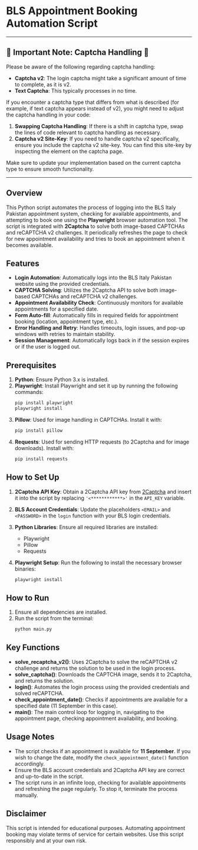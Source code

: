 # BLS Appointment Booking Automation Script

____________________________________________________________________________
## 🚨 Important Note: Captcha Handling 🚨

Please be aware of the following regarding captcha handling:

- **Captcha v2**: The login captcha might take a significant amount of time to complete, as it is v2. 
- **Text Captcha**: This typically processes in no time.

If you encounter a captcha type that differs from what is described (for example, if text captcha appears instead of v2), you might need to adjust the captcha handling in your code:

1. **Swapping Captcha Handling**: If there is a shift in captcha type, swap the lines of code relevant to captcha handling as necessary.
2. **Captcha v2 Site-Key**: If you need to handle captcha v2 specifically, ensure you include the captcha v2 site-key. You can find this site-key by inspecting the element on the captcha page.

Make sure to update your implementation based on the current captcha type to ensure smooth functionality.
______________________________________________________________________________

## Overview
This Python script automates the process of logging into the BLS Italy Pakistan appointment system, checking for available appointments, and attempting to book one using the **Playwright** browser automation tool. The script is integrated with **2Captcha** to solve both image-based CAPTCHAs and reCAPTCHA v2 challenges. It periodically refreshes the page to check for new appointment availability and tries to book an appointment when it becomes available.

## Features
- **Login Automation**: Automatically logs into the BLS Italy Pakistan website using the provided credentials.
- **CAPTCHA Solving**: Utilizes the 2Captcha API to solve both image-based CAPTCHAs and reCAPTCHA v2 challenges.
- **Appointment Availability Check**: Continuously monitors for available appointments for a specified date.
- **Form Auto-fill**: Automatically fills in required fields for appointment booking (location, appointment type, etc.).
- **Error Handling and Retry**: Handles timeouts, login issues, and pop-up windows with retries to maintain stability.
- **Session Management**: Automatically logs back in if the session expires or if the user is logged out.

## Prerequisites
1. **Python**: Ensure Python 3.x is installed.
2. **Playwright**: Install Playwright and set it up by running the following commands:
   ```bash
   pip install playwright
   playwright install
   ```
3. **Pillow**: Used for image handling in CAPTCHAs. Install it with:
   ```bash
   pip install pillow
   ```
4. **Requests**: Used for sending HTTP requests (to 2Captcha and for image downloads). Install with:
   ```bash
   pip install requests
   ```

## How to Set Up
1. **2Captcha API Key**: Obtain a 2Captcha API key from [2Captcha](https://2captcha.com) and insert it into the script by replacing `'<************>'` in the `API_KEY` variable.
2. **BLS Account Credentials**: Update the placeholders `<EMAIL>` and `<PASSWORD>` in the `login` function with your BLS login credentials.
3. **Python Libraries**: Ensure all required libraries are installed:
   - Playwright
   - Pillow
   - Requests

4. **Playwright Setup**: Run the following to install the necessary browser binaries:
   ```bash
   playwright install
   ```

## How to Run
1. Ensure all dependencies are installed.
2. Run the script from the terminal:
   ```bash
   python main.py
   ```

## Key Functions

- **solve_recaptcha_v2()**: Uses 2Captcha to solve the reCAPTCHA v2 challenge and returns the solution to be used in the login process.
- **solve_captcha()**: Downloads the CAPTCHA image, sends it to 2Captcha, and returns the solution.
- **login()**: Automates the login process using the provided credentials and solved reCAPTCHA.
- **check_appointment_date()**: Checks if appointments are available for a specified date (11 September in this case).
- **main()**: The main control loop for logging in, navigating to the appointment page, checking appointment availability, and booking.

## Usage Notes
- The script checks if an appointment is available for **11 September**. If you wish to change the date, modify the `check_appointment_date()` function accordingly.
- Ensure the BLS account credentials and 2Captcha API key are correct and up-to-date in the script.
- The script runs in an infinite loop, checking for available appointments and refreshing the page regularly. To stop it, terminate the process manually.

## Disclaimer
This script is intended for educational purposes. Automating appointment booking may violate terms of service for certain websites. Use this script responsibly and at your own risk.
